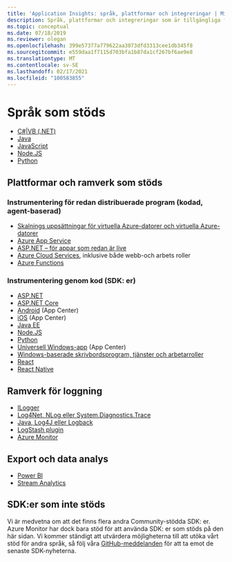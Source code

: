 ```yaml
---
title: 'Application Insights: språk, plattformar och integreringar | Microsoft Docs'
description: Språk, plattformar och integreringar som är tillgängliga för Application Insights
ms.topic: conceptual
ms.date: 07/18/2019
ms.reviewer: olegan
ms.openlocfilehash: 399e57377a779622aa3073dfd3313cee1db345f8
ms.sourcegitcommit: e559daa1f7115d703bfa1b87da1cf267bf6ae9e8
ms.translationtype: MT
ms.contentlocale: sv-SE
ms.lasthandoff: 02/17/2021
ms.locfileid: "100583855"
---
```

# <a name="supported-languages"></a>Språk som stöds

* [C#|VB (.NET)](./asp-net.md)
* [Java](./java-get-started.md)
* [JavaScript](./javascript.md)
* [Node.JS](./nodejs.md)
* [Python](./opencensus-python.md)

## <a name="supported-platforms-and-frameworks"></a>Plattformar och ramverk som stöds

### <a name="instrumentation-for-already-deployed-applications-codeless-agent-based"></a>Instrumentering för redan distribuerade program (kodad, agent-baserad)
* [Skalnings uppsättningar för virtuella Azure-datorer och virtuella Azure-datorer](./azure-vm-vmss-apps.md)
* [Azure App Service](./azure-web-apps.md)
* [ASP.NET – för appar som redan är live](./monitor-performance-live-website-now.md)
* [Azure Cloud Services](./cloudservices.md), inklusive både webb-och arbets roller
* [Azure Functions](../../azure-functions/functions-monitoring.md)
### <a name="instrumentation-through-code-sdks"></a>Instrumentering genom kod (SDK: er)
* [ASP.NET](./asp-net.md)
* [ASP.NET Core](./asp-net-core.md)
* [Android](../app/mobile-center-quickstart.md) (App Center)
* [iOS](../app/mobile-center-quickstart.md) (App Center)
* [Java EE](./java-get-started.md)
* [Node.JS](https://www.npmjs.com/package/applicationinsights)
* [Python](./opencensus-python.md)
* [Universell Windows-app](../app/mobile-center-quickstart.md) (App Center)
* [Windows-baserade skrivbordsprogram, tjänster och arbetarroller](./windows-desktop.md)
* [React](./javascript-react-plugin.md)
* [React Native](./javascript-react-native-plugin.md)

## <a name="logging-frameworks"></a>Ramverk för loggning
* [ILogger](./ilogger.md)
* [Log4Net, NLog eller System.Diagnostics.Trace](./asp-net-trace-logs.md)
* [Java, Log4J eller Logback](./java-trace-logs.md)
* [LogStash plugin](https://github.com/Azure/azure-diagnostics-tools/tree/master/Logstash/logstash-output-applicationinsights)
* [Azure Monitor](/archive/blogs/msoms/application-insights-connector-in-oms)

## <a name="export-and-data-analysis"></a>Export och data analys
* [Power BI](https://powerbi.microsoft.com/blog/explore-your-application-insights-data-with-power-bi/)
* [Stream Analytics](./export-power-bi.md)

## <a name="unsupported-sdks"></a>SDK:er som inte stöds
Vi är medvetna om att det finns flera andra Community-stödda SDK: er. Azure Monitor har dock bara stöd för att använda SDK: er som stöds på den här sidan. Vi kommer ständigt att utvärdera möjligheterna till att utöka vårt stöd för andra språk, så följ våra [GitHub-meddelanden](https://github.com/microsoft/ApplicationInsights-Announcements/issues) för att ta emot de senaste SDK-nyheterna. 

